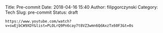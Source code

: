 Title: Pre-commit
Date: 2018-04-16 15:40
Author: filipgorczynski
Category: Tech
Slug: pre-commit
Status: draft


`https://www.youtube.com/watch?v=swEjbCW9XDY&list=PLOLrQ9Pn6cay7t8VZ3wmn6QdAxzTx60F3&t=0s`